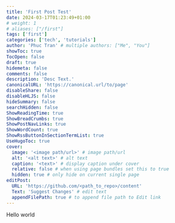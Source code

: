 ```yaml
---
title: 'First Post Test'
date: 2024-03-17T01:23:49+01:00
# weight: 1
# aliases: ["/first"]
tags: ['first']
categories: ['tech', 'tutorials']
author: 'Phuc Tran' # multiple authors: ["Me", "You"]
showToc: true
TocOpen: false
draft: true
hidemeta: false
comments: false
description: 'Desc Text.'
canonicalURL: 'https://canonical.url/to/page'
disableShare: false
disableHLJS: false
hideSummary: false
searchHidden: false
ShowReadingTime: true
ShowBreadCrumbs: true
ShowPostNavLinks: true
ShowWordCount: true
ShowRssButtonInSectionTermList: true
UseHugoToc: true
cover:
  image: '<image path/url>' # image path/url
  alt: '<alt text>' # alt text
  caption: '<text>' # display caption under cover
  relative: false # when using page bundles set this to true
  hidden: true # only hide on current single page
editPost:
  URL: 'https://github.com/<path_to_repo>/content'
  Text: 'Suggest Changes' # edit text
  appendFilePath: true # to append file path to Edit link
---
```


Hello world
